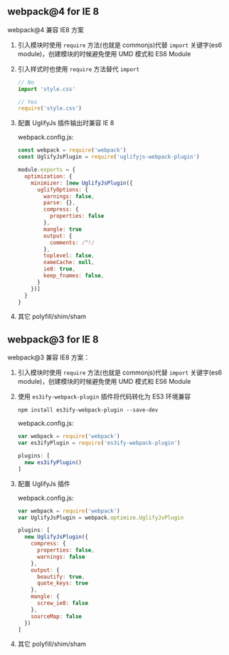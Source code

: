 ## webpack@4 for IE 8

webpack@4 兼容 IE8 方案

1. 引入模块时使用 `require` 方法(也就是 commonjs)代替 `import` 关键字(es6 module)，创建模块的时候避免使用 UMD 模式和 ES6 Module
1. 引入样式时也使用 `require` 方法替代 `import`
    
    ``` javascript
    // No
    import 'style.css'

    // Yes
    require('style.css')
    ```
1. 配置 UglifyJs 插件输出时兼容 IE 8

    webpack.config.js:

    ``` javascript
    const webpack = require('webpack')
    const UglifyJsPlugin = require('uglifyjs-webpack-plugin')

    module.exports = {
      optimization: {
        minimizer: [new UglifyJsPlugin({
          uglifyOptions: {
            warnings: false,
            parse: {},
            compress: {
              properties: false
            },
            mangle: true
            output: {
              comments: /^!/
            },
            toplevel: false,
            nameCache: null,
            ie8: true,
            keep_fnames: false,
          }
        })]
      }
    }
    ```

1. 其它 polyfill/shim/sham

## webpack@3 for IE 8

webpack@3 兼容 IE8 方案：

1. 引入模块时使用 `require` 方法(也就是 commonjs)代替 `import` 关键字(es6 module)，创建模块的时候避免使用 UMD 模式和 ES6 Module
1. 使用 `es3ify-webpack-plugin` 插件将代码转化为 ES3 环境兼容

    ``` shell
    npm install es3ify-webpack-plugin --save-dev
    ```

    webpack.config.js:

    ``` javascript
    var webpack = require('webpack')
    var es3ifyPlugin = require('es3ify-webpack-plugin')

    plugins: [
      new es3ifyPlugin()
    ]
    ```

1. 配置 UglifyJs 插件

    webpack.config.js:

    ``` javascript
    var webpack = require('webpack')
    var UglifyJsPlugin = webpack.optimize.UglifyJsPlugin

    plugins: [
      new UglifyJsPlugin({
        compress: {
          properties: false,
          warnings: false
        },
        output: {
          beautify: true,
          quote_keys: true
        },
        mangle: {
          screw_ie8: false
        },
        sourceMap: false
      })
    ]
    ```

1. 其它 polyfill/shim/sham
